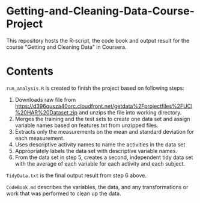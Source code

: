 # Getting-and-Cleaning-Data-Course-Project
This repository hosts the R-script, the code book and output result for the course "Getting and Cleaning Data" in Coursera.

# Contents
`run_analysis.R` is created to finish the project based on following steps:
 1. Downloads raw file from https://d396qusza40orc.cloudfront.net/getdata%2Fprojectfiles%2FUCI%20HAR%20Dataset.zip and unzips the file into working directory.
 2. Merges the training and the test sets to create one data set and assign variable names based on features.txt from unzipped files.
 3. Extracts only the measurements on the mean and standard deviation for each measurement.
 4. Uses descriptive activity names to name the activities in the data set
 5. Appropriately labels the data set with descriptive variable names.
 6. From the data set in step 5, creates a second, independent tidy data set with the average of each variable for each activity and each subject.

`TidyData.txt` is the final output result from step 6 above.

`CodeBook.md` describes the variables, the data, and any transformations or work that was performed to clean up the data. 

